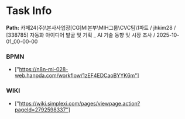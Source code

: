 # Task Info

**Path:** 카페24(주)\본사사업장\[CG]MI본부\MIH그룹\CVC팀\1파트 / jhkim28 / [338785] 자동화 아이디어 발굴 및 기획 _ AI 기술 동향 및 시장 조사 / 2025-10-01_00-00-00

### BPMN
- ["https://n8n-mi-028-web.hanpda.com/workflow/1zEF4EDCaoBYYK6m"]

### WIKI
- ["https://wiki.simplexi.com/pages/viewpage.action?pageId=2792598337"]

